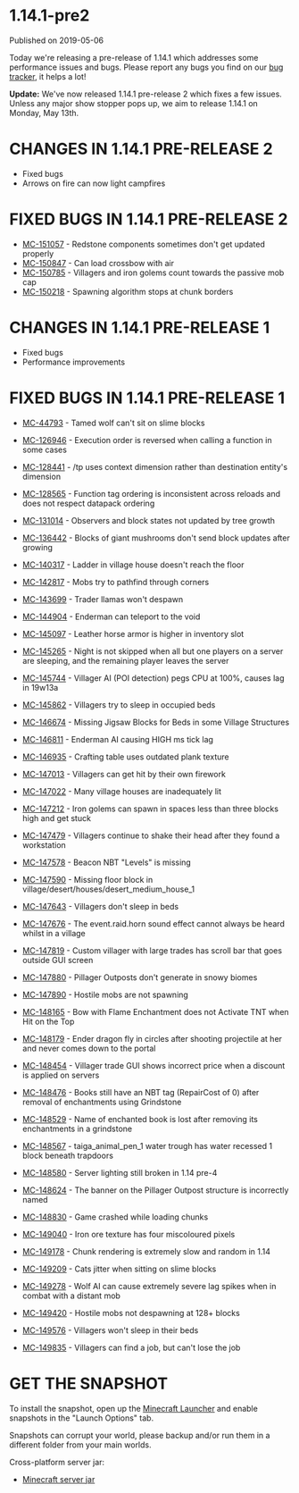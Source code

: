 # 1.14.1-pre2
Published on 2019-05-06

Today we're releasing a pre-release of 1.14.1 which addresses some performance
issues and bugs. Please report any bugs you find on our [bug
tracker](https://bugs.mojang.com/browse/MC), it helps a lot!

**Update:** We've now released 1.14.1 pre-release 2 which fixes a few issues.
Unless any major show stopper pops up, we aim to release 1.14.1 on Monday, May
13th.  

# CHANGES IN 1.14.1 PRE-RELEASE 2

  * Fixed bugs
  * Arrows on fire can now light campfires

# FIXED BUGS IN 1.14.1 PRE-RELEASE 2

  * [MC-151057](https://bugs.mojang.com/browse/MC-151057) \- Redstone components sometimes don't get updated properly
  * [MC-150847](https://bugs.mojang.com/browse/MC-150847) \- Can load crossbow with air
  * [MC-150785](https://bugs.mojang.com/browse/MC-150785) \- Villagers and iron golems count towards the passive mob cap
  * [MC-150218](https://bugs.mojang.com/browse/MC-150218) \- Spawning algorithm stops at chunk borders

# CHANGES IN 1.14.1 PRE-RELEASE 1

  * Fixed bugs
  * Performance improvements

# FIXED BUGS IN 1.14.1 PRE-RELEASE 1

  * [MC-44793](https://bugs.mojang.com/browse/MC-44793) \- Tamed wolf can't sit on slime blocks  

  * [MC-126946](https://bugs.mojang.com/browse/MC-126946) \- Execution order is reversed when calling a function in some cases
  * [MC-128441](https://bugs.mojang.com/browse/MC-128441) \- /tp uses context dimension rather than destination entity's dimension
  * [MC-128565](https://bugs.mojang.com/browse/MC-128565) \- Function tag ordering is inconsistent across reloads and does not respect datapack ordering
  * [MC-131014](https://bugs.mojang.com/browse/MC-131014) \- Observers and block states not updated by tree growth
  * [MC-136442](https://bugs.mojang.com/browse/MC-136442) \- Blocks of giant mushrooms don't send block updates after growing
  * [MC-140317](https://bugs.mojang.com/browse/MC-140317) \- Ladder in village house doesn't reach the floor
  * [MC-142817](https://bugs.mojang.com/browse/MC-142817) \- Mobs try to pathfind through corners
  * [MC-143699](https://bugs.mojang.com/browse/MC-143699) \- Trader llamas won't despawn
  * [MC-144904](https://bugs.mojang.com/browse/MC-144904) \- Enderman can teleport to the void

  * [MC-145097](https://bugs.mojang.com/browse/MC-145097) \- Leather horse armor is higher in inventory slot

  * [MC-145265](https://bugs.mojang.com/browse/MC-145265) \- Night is not skipped when all but one players on a server are sleeping, and the remaining player leaves the server
  * [MC-145744](https://bugs.mojang.com/browse/MC-145744) \- Villager AI (POI detection) pegs CPU at 100%, causes lag in 19w13a
  * [MC-145862](https://bugs.mojang.com/browse/MC-145862) \- Villagers try to sleep in occupied beds
  * [MC-146674](https://bugs.mojang.com/browse/MC-146674) \- Missing Jigsaw Blocks for Beds in some Village Structures
  * [MC-146811](https://bugs.mojang.com/browse/MC-146811) \- Enderman AI causing HIGH ms tick lag
  * [MC-146935](https://bugs.mojang.com/browse/MC-146935) \- Crafting table uses outdated plank texture
  * [MC-147013](https://bugs.mojang.com/browse/MC-147013) \- Villagers can get hit by their own firework
  * [MC-147022](https://bugs.mojang.com/browse/MC-147022) \- Many village houses are inadequately lit
  * [MC-147212](https://bugs.mojang.com/browse/MC-147212) \- Iron golems can spawn in spaces less than three blocks high and get stuck
  * [MC-147479](https://bugs.mojang.com/browse/MC-147479) \- Villagers continue to shake their head after they found a workstation
  * [MC-147578](https://bugs.mojang.com/browse/MC-147578) \- Beacon NBT "Levels" is missing
  * [MC-147590](https://bugs.mojang.com/browse/MC-147590) \- Missing floor block in village/desert/houses/desert_medium_house_1
  * [MC-147643](https://bugs.mojang.com/browse/MC-147643) \- Villagers don't sleep in beds
  * [MC-147676](https://bugs.mojang.com/browse/MC-147676) \- The event.raid.horn sound effect cannot always be heard whilst in a village
  * [MC-147819](https://bugs.mojang.com/browse/MC-147819) \- Custom villager with large trades has scroll bar that goes outside GUI screen
  * [MC-147880](https://bugs.mojang.com/browse/MC-147880) \- Pillager Outposts don't generate in snowy biomes
  * [MC-147890](https://bugs.mojang.com/browse/MC-147890) \- Hostile mobs are not spawning
  * [MC-148165](https://bugs.mojang.com/browse/MC-148165) \- Bow with Flame Enchantment does not Activate TNT when Hit on the Top
  * [MC-148179](https://bugs.mojang.com/browse/MC-148179) \- Ender dragon fly in circles after shooting projectile at her and never comes down to the portal
  * [MC-148454](https://bugs.mojang.com/browse/MC-148454) \- Villager trade GUI shows incorrect price when a discount is applied on servers
  * [MC-148476](https://bugs.mojang.com/browse/MC-148476) \- Books still have an NBT tag (RepairCost of 0) after removal of enchantments using Grindstone
  * [MC-148529](https://bugs.mojang.com/browse/MC-148529) \- Name of enchanted book is lost after removing its enchantments in a grindstone
  * [MC-148567](https://bugs.mojang.com/browse/MC-148567) \- taiga_animal_pen_1 water trough has water recessed 1 block beneath trapdoors
  * [MC-148580](https://bugs.mojang.com/browse/MC-148580) \- Server lighting still broken in 1.14 pre-4
  * [MC-148624](https://bugs.mojang.com/browse/MC-148624) \- The banner on the Pillager Outpost structure is incorrectly named
  * [MC-148830](https://bugs.mojang.com/browse/MC-148830) \- Game crashed while loading chunks
  * [MC-149040](https://bugs.mojang.com/browse/MC-149040) \- Iron ore texture has four miscoloured pixels
  * [MC-149178](https://bugs.mojang.com/browse/MC-149178) \- Chunk rendering is extremely slow and random in 1.14
  * [MC-149209](https://bugs.mojang.com/browse/MC-149209) \- Cats jitter when sitting on slime blocks
  * [MC-149278](https://bugs.mojang.com/browse/MC-149278) \- Wolf AI can cause extremely severe lag spikes when in combat with a distant mob
  * [MC-149420](https://bugs.mojang.com/browse/MC-149420) \- Hostile mobs not despawning at 128+ blocks
  * [MC-149576](https://bugs.mojang.com/browse/MC-149576) \- Villagers won't sleep in their beds
  * [MC-149835](https://bugs.mojang.com/browse/MC-149835) \- Villagers can find a job, but can't lose the job

# GET THE SNAPSHOT

To install the snapshot, open up the [Minecraft
Launcher](https://minecraft.net/download) and enable snapshots in the "Launch
Options" tab.

Snapshots can corrupt your world, please backup and/or run them in a different
folder from your main worlds.

Cross-platform server jar:

  * [Minecraft server jar](https://launcher.mojang.com/v1/objects/ea3a8bee27e1ca4185bf703fb4e414800f533fc9/server.jar)


